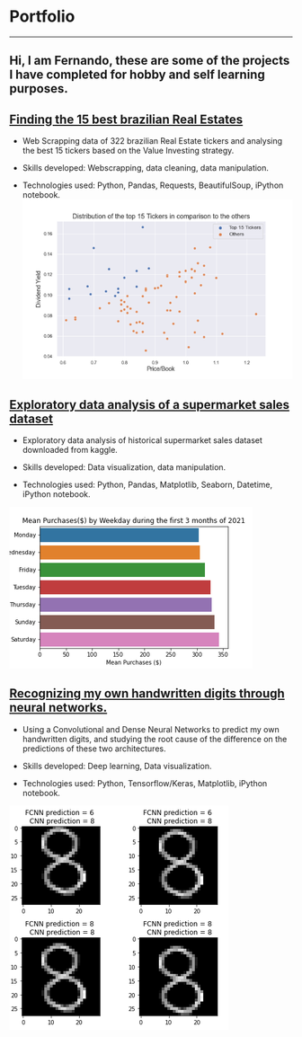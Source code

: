 # Portfolio
---
Hi, I am Fernando, these are some of the projects I have completed for hobby and self learning purposes. 
---

## [Finding the 15 best brazilian Real Estates](https://github.com/fernando850/Finding-the-best-brazilian-Real-Estates/blob/main/BrRealestate.ipynb)

* Web Scrapping data of 322 brazilian Real Estate tickers and analysing the best 15 tickers based on the Value Investing strategy.

* Skills developed: Webscrapping, data cleaning, data manipulation.

* Technologies used: Python, Pandas, Requests, BeautifulSoup, iPython notebook.
![alt text](distributiontickers.png )


## [Exploratory data analysis of a supermarket sales dataset](https://github.com/fernando850/Supermaket-Sales/blob/main/supermaket.ipynb)

* Exploratory data analysis of historical supermarket sales dataset downloaded from kaggle.

* Skills developed: Data visualization, data manipulation.

* Technologies used: Python, Pandas, Matplotlib, Seaborn, Datetime, iPython notebook.

![alt text](weekdaysales.png)

## [Recognizing my own handwritten digits through neural networks.](https://github.com/fernando850/My-own-digits-recognizer/blob/main/Digits-Network.ipynb)

* Using a Convolutional and Dense Neural Networks to predict my own handwritten digits, and studying the root cause of the difference on the predictions of these two architectures.

* Skills developed: Deep learning, Data visualization.

* Technologies used: Python, Tensorflow/Keras, Matplotlib, iPython notebook.

![alt text](shiftdigits.PNG)
